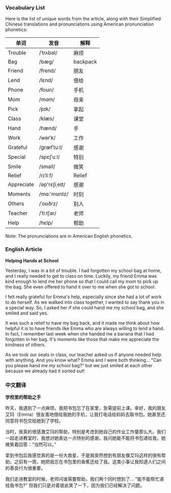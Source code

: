 
### Vocabulary List
Here is the list of unique words from the article, along with their Simplified Chinese translations and pronunciations using American pronunciation phonetics:

| 单词 | 发音 | 解释 |
|------|------|------|
| Trouble | /ˈtrʌbəl/ | 麻烦 |
| Bag | /bæɡ/ | backpack |
| Friend | /frend/ | 朋友 |
| Lend | /lɛnd/ | 借给 |
| Phone | /foʊn/ | 手机 |
| Mom | /mɑm/ | 母亲 |
| Pick | /pɪk/ | 拿起 |
| Class | /klæs/ | 课堂 |
| Hand | /hænd/ | 手 |
| Work | /wərˈk/ | 工作 |
| Grateful | /ɡræfˈtuːl/ | 感谢 |
| Special | /spɛʃˈuːl/ | 特别 |
| Smile | /smail/ | 微笑 |
| Relief | /rɪˈliːf/ | Relief |
| Appreciate | /əp'rɛʃiˌeɪt/ | 感谢 |
| Moments | /mɑː'mʊntz/ | 时刻 |
| Others | /ˈoʊðrz/ | 别人 |
| Teacher | /ˈtiːtʃər/ | 老师 |
| Help | /hɛlp/ | 帮助 |

Note: The pronunciations are in American English phonetics.

### English Article
**Helping Hands at School**

Yesterday, I was in a bit of trouble. I had forgotten my school bag at home, and I really needed to get to class on time. Luckily, my friend Emma was kind enough to lend me her phone so that I could call my mom to pick up the bag. She even offered to hand it over to me when she got to school.

I felt really grateful for Emma's help, especially since she had a lot of work to do herself. As we walked into class together, I wanted to say thank you in a special way. So, I asked her if she could hand me my school bag, and she smiled and said yes.

It was such a relief to have my bag back, and it made me think about how helpful it is to have friends like Emma who are always willing to lend a hand. In fact, I remember last week when she handed me a banana that I had forgotten in her bag. It's moments like those that make me appreciate the kindness of others.

As we took our seats in class, our teacher asked us if anyone needed help with anything. And you know what? Emma and I were both thinking... "Can you please hand me my school bag?" but we just smiled at each other because we already had it sorted out!

### 中文翻译
**学校里的帮助之手**

昨天，我遇到了一点麻烦。我把书包忘了在家里，急需提前上课。幸好，我的朋友艾玛（Emma）很友善地借给我她的手机，让我打电话给妈妈去取书包。她甚至还同意将书包交给她到了学校。

当时，我真的很感激艾玛的帮助，特别是考虑到她自己的作业工作量那么大。我们一起走进教室时，我想对她表达一点特别的感谢。我问她能不能将书包递给我，她微笑着回答：“当然可以。” 

拿到书包后我感觉真的是一份大救星，于是我突然想到有朋友像艾玛这样的很有帮助。之前有一周，她把我忘在书包里的香蕉还给了我。这类小事让我知道人们之间的善良行为很重要。

我们走进教室的时候，老师问谁需要帮助，我们两个同时想到了... "能不能帮忙递给我书包?" 但我们只是对着彼此笑了一下，因为我们已经解决了问题。
    